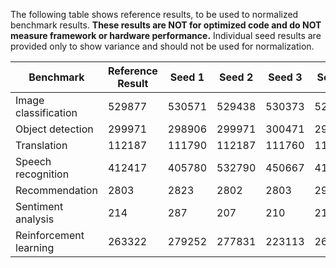 The following table shows reference results, to be used to normalized benchmark results. 
**These results are NOT for optimized code and do NOT measure framework or hardware performance.**
Individual seed results are provided only to show variance and should not be used for normalization.

Benchmark|Reference Result|Seed 1|Seed 2|Seed 3|Seed 4|Seed 5
---|---|---|---|---|---|---
Image classification|529877|530571|529438|530373|523480|529877
Object detection|299971|298906|299971|300471|298915|327101
Translation|112187|111790|112187|111760|112879|149175
Speech recognition|412417|405780|532790|450667|412417|344806
Recommendation|2803|2823|2802|2803|2912|2541
Sentiment analysis|214|287|207|210|214|324
Reinforcement learning|263322|279252|277831|223113|260951|263322
